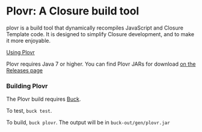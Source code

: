 Plovr: A Closure build tool
===========================

plovr is a build tool that dynamically recompiles JavaScript and Closure
Template code. It is designed to simplify Closure development, and to make it
more enjoyable.

[Using Plovr](http://plovr.org/docs.html)

Plovr requires Java 7 or higher. You can find Plovr JARs for download 
[on the Releases page](https://github.com/bolinfest/plovr/releases)

### Building Plovr

The Plovr build requires [Buck](https://buckbuild.com/).

To test, `buck test`.

To build, `buck plovr`. The output will be in `buck-out/gen/plovr.jar`